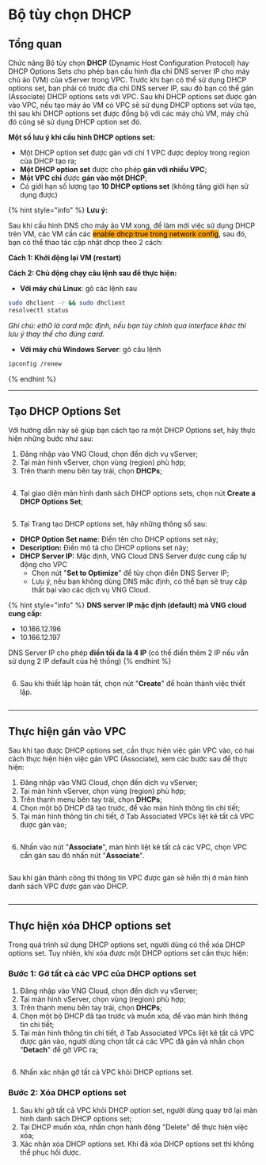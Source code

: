 # Bộ tùy chọn DHCP

## Tổng quan

Chức năng Bộ tùy chọn **DHCP** (Dynamic Host Configuration Protocol) hay DHCP Options Sets cho phép bạn cấu hình địa chỉ DNS server IP cho máy chủ ảo (VM) của vServer trong VPC. Trước khi bạn có thể sử dụng DHCP options set, bạn phải có trước địa chỉ DNS server IP, sau đó bạn có thể gán (Associate) DHCP options sets với VPC. Sau khi DHCP options set được gán vào VPC, nếu tạo máy ảo VM có VPC sẽ sử dụng DHCP options set vừa tạo, thì sau khi DHCP options set được đồng bộ với các máy chủ VM, máy chủ đó cũng sẽ sử dụng DHCP option set đó.

**Một số lưu ý khi cấu hình DHCP options set:**

* Một DHCP option set được gán với chỉ 1 VPC được deploy trong region của DHCP tạo ra;
* **Một DHCP option set** được cho phép **gán với nhiều VPC**;
* **Một VPC chỉ** được **gán vào một DHCP**;
* Có giới hạn số lượng tạo **10 DHCP options set** (không tăng giới hạn sử dụng được)

{% hint style="info" %}
**Lưu ý:**

Sau khi cấu hình DNS cho máy ảo VM xong, để làm mới việc sử dụng DHCP trên VM, các VM cần các <mark style="background-color:orange;">enable dhcp:true trong network config</mark>, sau đó, bạn có thể thao tác cập nhật dhcp theo 2 cách:

**Cách 1: Khởi động lại VM (restart)**

**Cách 2: Chủ động chạy câu lệnh sau để thực hiện:**

* **Với máy chủ Linux**: gõ các lệnh sau

```bash
sudo dhclient -r && sudo dhclient
resolvectl status
```

_Ghi chú: eth0 là card mặc định, nếu bạn tùy chỉnh qua interface khác thì lưu ý thay thế cho đúng card._

* &#x20;**Với máy chủ Windows Server**: gõ câu lệnh

```bash
ipconfig /renew
```
{% endhint %}

***

## Tạo DHCP Options Set

Với hướng dẫn này sẽ giúp bạn cách tạo ra một DHCP Options set, hãy thực hiện những bước như sau:

1. Đăng nhập vào VNG Cloud, chọn đến dịch vụ vServer;
2. Tại màn hình vServer, chọn vùng (region) phù hợp;
3. Trên thanh menu bên tay trái, chọn **DHCPs**;

<figure><img src="../../../../.gitbook/assets/image (2) (1) (1) (1) (1) (1) (1) (1) (1) (1) (1) (1) (1) (1) (1) (1) (1) (1) (1) (1) (1) (1) (1) (1).png" alt=""><figcaption></figcaption></figure>

4. Tại giao diện màn hình danh sách DHCP options sets, chọn nút **Create a DHCP Options Set**;

<figure><img src="../../../../.gitbook/assets/image (4) (2).png" alt=""><figcaption></figcaption></figure>

5. Tại Trang tạo DHCP options set, hãy những thông số sau:

* **DHCP Option Set name**: Điền tên cho DHCP options set này;
* **Description:** Điền mô tả cho DHCP options set này;
* **DHCP Server IP:** Mặc định, VNG Cloud DNS Server được cung cấp tự động cho VPC
  * Chọn nút "**Set to Optimize**" để tùy chọn điền DNS Server IP;
  * Lưu ý, nếu bạn không dùng DNS mặc định, có thể bạn sẽ truy cập thất bại vào các dịch vụ VNG Cloud.

{% hint style="info" %}
**DNS server IP mặc định (default) mà VNG cloud cung cấp:**

* 10.166.12.196
* 10.166.12.197

DNS Server IP cho phép **điền tối đa là 4 IP** (có thể điền thêm 2 IP nếu vẫn sử dụng 2 IP default của hệ thống)
{% endhint %}

<figure><img src="../../../../.gitbook/assets/image (5) (2).png" alt=""><figcaption></figcaption></figure>

6. Sau khi thiết lập hoàn tất, chọn nút "**Create**" để hoàn thành việc thiết lập.

<figure><img src="../../../../.gitbook/assets/image (6) (2).png" alt=""><figcaption></figcaption></figure>

***

## Thực hiện gán vào VPC

Sau khi tạo được DHCP options set, cần thực hiện việc gán VPC vào, có hai cách thực hiện hiện việc gán VPC (Associate), xem các bước sau để thực hiện:

1. Đăng nhập vào VNG Cloud, chọn đến dịch vụ vServer;
2. Tại màn hình vServer, chọn vùng (region) phù hợp;
3. Trên thanh menu bên tay trái, chọn **DHCPs**;
4. Chọn một bộ DHCP đã tạo trước, để vào màn hình thông tin chi tiết;
5. Tại màn hình thông tin chi tiết, ở Tab Associated VPCs liệt kê tất cả VPC được gán vào;

<figure><img src="../../../../.gitbook/assets/image (7) (2).png" alt=""><figcaption></figcaption></figure>

6. Nhấn vào nút "**Associate**", màn hình liệt kê tất cả các VPC, chọn VPC cần gán sau đó nhấn nút "**Associate**".&#x20;

<figure><img src="../../../../.gitbook/assets/image (9) (2).png" alt=""><figcaption></figcaption></figure>

Sau khi gán thành công thì thông tin VPC được gán sẽ hiển thị ở màn hình danh sách VPC được gán vào DHCP.

<figure><img src="../../../../.gitbook/assets/image (10) (2).png" alt=""><figcaption></figcaption></figure>

***

## Thực hiện xóa DHCP options set

Trong quá trình sử dụng DHCP options set, người dùng có thể xóa DHCP options set. Tuy nhiên, khi xóa được một DHCP options set cần thực hiện:

### Bước 1: Gỡ tất cả các VPC của DHCP options set

1. Đăng nhập vào VNG Cloud, chọn đến dịch vụ vServer;
2. Tại màn hình vServer, chọn vùng (region) phù hợp;
3. Trên thanh menu bên tay trái, chọn **DHCPs**;
4. Chọn một bộ DHCP đã tạo trước và muốn xóa, để vào màn hình thông tin chi tiết;
5. Tại màn hình thông tin chi tiết, ở Tab Associated VPCs liệt kê tất cả VPC được gán vào, người dùng chọn tất cả các VPC đã gán và nhấn chọn "**Detach**"  để gỡ VPC ra;

<figure><img src="../../../../.gitbook/assets/image (1) (1) (1) (1) (1) (1) (1) (1) (1) (1) (1) (1) (1) (1) (1) (1) (1) (1) (1) (1) (1) (1) (1) (1) (1) (1) (1) (1) (1) (1) (1).png" alt=""><figcaption></figcaption></figure>

6. Nhấn xác nhận gỡ tất cả VPC khỏi DHCP options set.

### Bước 2: Xóa DHCP options set

1. Sau khi gỡ tất cả VPC khỏi DHCP option set, người dùng quay trở lại màn hình danh sách DHCP options set;
2. Tại DHCP muốn xóa, nhấn chọn hành động "Delete" để thực hiện việc xóa;
3. Xác nhận xóa DHCP options set. Khi đã xóa DHCP options set thì không thể phục hồi được.

<figure><img src="../../../../.gitbook/assets/image (12) (2).png" alt=""><figcaption></figcaption></figure>
